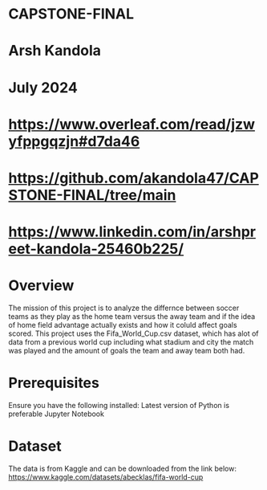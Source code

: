 # CAPSTONE-FINAL

# Arsh Kandola
# July 2024

# https://www.overleaf.com/read/jzwyfppgqzjn#d7da46

# https://github.com/akandola47/CAPSTONE-FINAL/tree/main

# https://www.linkedin.com/in/arshpreet-kandola-25460b225/

# Overview
The mission of this project is to analyze the differnce between soccer teams as they play as the home team versus the away team and if the idea of home field advantage actually exists and how it coluld affect goals scored. This project uses the Fifa_World_Cup.csv dataset, which has alot of data from a previous world cup including what stadium and city the match was played and the amount of goals the team and away team both had. 

# Prerequisites
Ensure you have the following installed:
Latest version of Python is preferable
Jupyter Notebook

# Dataset
The data is from Kaggle and can be downloaded from the link below: 
https://www.kaggle.com/datasets/abecklas/fifa-world-cup
